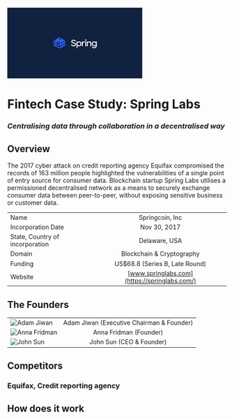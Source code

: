![Spring Labs](/Images/spring-labs-logo.png "This is a Spring Labs logo")
# Fintech Case Study: Spring Labs
### *Centralising data through collaboration in a decentralised way*


## Overview
The 2017 cyber attack on credit reporting agency Equifax compromised the records of 163 million people highlighted the vulnerabilities of a single point of entry source for consumer data. Blockchain startup Spring Labs utilises a permissioned decentralised network as a means to securely exchange consumer data between peer-to-peer, without exposing sensitive business or customer data.



| | |
|------| :--------------:|
| Name | Springcoin, Inc |
| Incorporation Date | Nov 30, 2017 |
| State, Country of incorporation | Delaware, USA |
| Domain | Blockchain & Cryptography |
| Funding | US$68.8 (Series B, Late Round)|
| Website | [www.springlabs.com](https://springlabs.com/)


## The Founders

| | |
| - | :-: |
| ![Adam Jiwan](/Images/adam-jiwan.png "Image of Adam Jiwan")| Adam Jiwan (Executive Chairman & Founder) |
| ![Anna Fridman](/Images/anna-fridman.png "Image of Anna Fridman")| Anna Fridman (Founder)
| ![John Sun](/Images/john-sun.png "Image of John Sun") | John Sun (CEO & Founder)

## Competitors
### Equifax, Credit reporting agency




## How does it work

